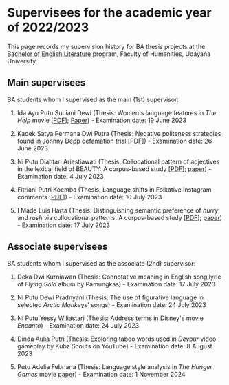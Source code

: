 # Supervisees for the academic year of 2022/2023

This page records my supervision history for BA thesis projects at the [Bachelor of English Literature](https://sasing.unud.ac.id/) program, Faculty of Humanities, Udayana University.

## Main supervisees

BA students whom I supervised as the main (1st) supervisor:

1. Ida Ayu Putu Suciani Dewi (Thesis: Women's language features in *The Help* movie [[PDF](https://doi.org/10.6084/m9.figshare.23734389)]; [Paper](https://ojs.unikom.ac.id/index.php/apollo-project/article/view/9820)) - Examination date: 19 June 2023

1. Kadek Satya Permana Dwi Putra (Thesis: Negative politeness strategies found in Johnny Depp defamation trial [[PDF](https://doi.org/10.6084/m9.figshare.23734464)]) - Examination date: 26 June 2023

1. Ni Putu Diahtari Ariestiawati (Thesis: Collocational pattern of adjectives in the lexical field of BEAUTY: A corpus-based study [[PDF](https://doi.org/10.6084/m9.figshare.23734416)]; [paper](https://doi.org/10.59024/ijellacush.v1i2.135)) - Examination date: 4 July 2023

1. Fitriani Putri Koemba (Thesis: Language shifts in Folkative Instagram comments [[PDF](https://doi.org/10.6084/m9.figshare.23734443)]) - Examination date: 10 July 2023

1. I Made Luis Harta (Thesis: Distinguishing semantic preference of *hurry* and *rush* via collocational patterns: A corpus-based study [[PDF](https://doi.org/10.6084/m9.figshare.23734431)]; [paper](https://pbsi-upr.id/index.php/ijellacush/article/view/194)) - Examination date: 17 July 2023

## Associate supervisees

BA students whom I supervised as the associate (2nd) supervisor:

1. Deka Dwi Kurniawan (Thesis: Connotative meaning in English song lyric of *Flying Solo* album by Pamungkas) - Examination date: 17 July 2023

1. Ni Putu Dewi Pradnyani (Thesis: The use of figurative language in selected *Arctic Monkeys*' songs) - Examination date: 24 July 2023

1. Ni Putu Yessy Wiliastari (Thesis: Address terms in Disney's movie *Encanto*) - Examination date: 24 July 2023

1. Dinda Aulia Putri (Thesis: Exploring taboo words used in *Devour* video gameplay by Kubz Scouts on YouTube) - Examination date: 8 August 2023

1. Putu Adelia Febriana (Thesis: Language style analysis in *The Hunger Games* movie [paper](https://doi.org/10.24843/JH.2023.v28.i03.p05)) - Examination date: 1 November 2024


